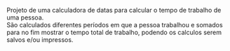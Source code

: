 Projeto de uma calculadora de datas para calcular o tempo de trabalho de uma pessoa.  
São calculados diferentes períodos em que a pessoa trabalhou e somados para no fim mostrar o tempo total de trabalho, podendo os calculos serem salvos e/ou impressos.
